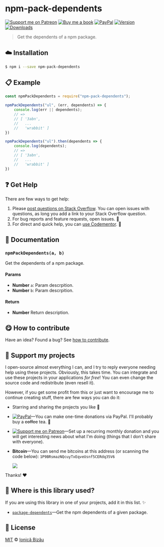 <!-- Please do not edit this file. Edit the `blah` field in the `package.json` instead. If in doubt, open an issue. -->

# npm-pack-dependents

 [![Support me on Patreon][badge_patreon]][patreon] [![Buy me a book][badge_amazon]][amazon] [![PayPal][badge_paypal_donate]][paypal-donations] [![Version](https://img.shields.io/npm/v/npm-pack-dependents.svg)](https://www.npmjs.com/package/npm-pack-dependents) [![Downloads](https://img.shields.io/npm/dt/npm-pack-dependents.svg)](https://www.npmjs.com/package/npm-pack-dependents)

> Get the dependents of a npm package.

## :cloud: Installation

```sh
$ npm i --save npm-pack-dependents
```


## :clipboard: Example



```js
const npmPackDependents = require("npm-pack-dependents");

npmPackDependents("ul", (err, dependents) => {
    console.log(err || dependents);
    // =>
    // [ '3abn',
    //   ...
    //   'wrabbit' ]
})

npmPackDependents("ul").then(dependents => {
    console.log(dependents);
    // =>
    // [ '3abn',
    //   ...
    //   'wrabbit' ]
})
```



## :question: Get Help

There are few ways to get help:

 1. Please [post questions on Stack Overflow](https://stackoverflow.com/questions/ask). You can open issues with questions, as long you add a link to your Stack Overflow question.
 2. For bug reports and feature requests, open issues. :bug:
 3. For direct and quick help, you can [use Codementor](https://www.codementor.io/johnnyb). :rocket:


## :memo: Documentation


### `npmPackDependents(a, b)`
Get the dependents of a npm package.

#### Params

- **Number** `a`: Param descrpition.
- **Number** `b`: Param descrpition.

#### Return
- **Number** Return description.



## :yum: How to contribute
Have an idea? Found a bug? See [how to contribute][contributing].


## :sparkling_heart: Support my projects

I open-source almost everything I can, and I try to reply everyone needing help using these projects. Obviously,
this takes time. You can integrate and use these projects in your applications *for free*! You can even change the source code and redistribute (even resell it).

However, if you get some profit from this or just want to encourage me to continue creating stuff, there are few ways you can do it:

 - Starring and sharing the projects you like :rocket:
 - [![PayPal][badge_paypal]][paypal-donations]—You can make one-time donations via PayPal. I'll probably buy a ~~coffee~~ tea. :tea:
 - [![Support me on Patreon][badge_patreon]][patreon]—Set up a recurring monthly donation and you will get interesting news about what I'm doing (things that I don't share with everyone).
 - **Bitcoin**—You can send me bitcoins at this address (or scanning the code below): `1P9BRsmazNQcuyTxEqveUsnf5CERdq35V6`

    ![](https://i.imgur.com/z6OQI95.png)

Thanks! :heart:


## :dizzy: Where is this library used?
If you are using this library in one of your projects, add it in this list. :sparkles:


 - [`package-dependents`](https://github.com/IonicaBizau/node-package-dependents#readme)—Get the npm dependents of a given package.

## :scroll: License

[MIT][license] © [Ionică Bizău][website]

[badge_patreon]: http://ionicabizau.github.io/badges/patreon.svg
[badge_amazon]: http://ionicabizau.github.io/badges/amazon.svg
[badge_paypal]: http://ionicabizau.github.io/badges/paypal.svg
[badge_paypal_donate]: http://ionicabizau.github.io/badges/paypal_donate.svg
[patreon]: https://www.patreon.com/ionicabizau
[amazon]: http://amzn.eu/hRo9sIZ
[paypal-donations]: https://www.paypal.com/cgi-bin/webscr?cmd=_s-xclick&hosted_button_id=RVXDDLKKLQRJW
[donate-now]: http://i.imgur.com/6cMbHOC.png

[license]: http://showalicense.com/?fullname=Ionic%C4%83%20Biz%C4%83u%20%3Cbizauionica%40gmail.com%3E%20(https%3A%2F%2Fionicabizau.net)&year=2017#license-mit
[website]: https://ionicabizau.net
[contributing]: /CONTRIBUTING.md
[docs]: /DOCUMENTATION.md
